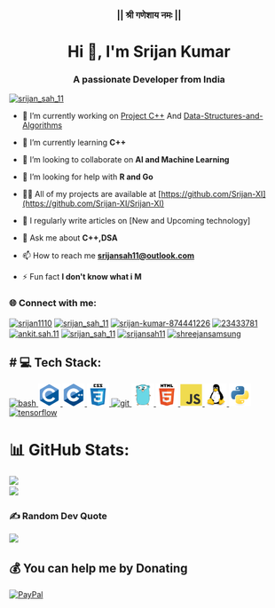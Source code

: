 <h3 align="center">|| श्री गणेशाय नमः || </h3>
<h1 align="center">Hi 👋, I'm Srijan Kumar </h1> 
<h3 align="center">A passionate Developer from India</h3>

<p align="left"> <a href="https://twitter.com/srijan_sah_11" target="blank"><img src="https://img.shields.io/twitter/follow/srijan_sah_11?logo=twitter&style=for-the-badge" alt="srijan_sah_11" /></a> </p>

- 🔭 I’m currently working on [Project C++](https://github.com/srijan1110/Project-C-plus) And [Data-Structures-and-Algorithms](https://github.com/srijan1110/Data-Structures-and-Algorithms.git)

- 🌱 I’m currently learning **C++**

- 👯 I’m looking to collaborate on **AI and Machine Learning**

- 🤝 I’m looking for help with **R and Go**

- 👨‍💻 All of my projects are available at [https://github.com/Srijan-XI](https://github.com/Srijan-XI/Srijan-XI)

- 📝 I regularly write articles on [New and Upcoming technology]

- 💬 Ask me about **C++,DSA**

- 📫 How to reach me **srijansah11@outlook.com**

- ⚡ Fun fact **I don't know what i M**

<h3 align="left">🌐 Connect with me:</h3>
<p align="left">
<a href="https://dev.to/srijan1110" target="blank"><img align="center" src="https://raw.githubusercontent.com/rahuldkjain/github-profile-readme-generator/master/src/images/icons/Social/devto.svg" alt="srijan1110" height="30" width="40" /></a>
<a href="https://twitter.com/srijan_sah_11" target="blank"><img align="center" src="https://raw.githubusercontent.com/rahuldkjain/github-profile-readme-generator/master/src/images/icons/Social/twitter.svg" alt="srijan_sah_11" height="30" width="40" /></a>
<a href="https://linkedin.com/in/srijan-kumar-874441226" target="blank"><img align="center" src="https://raw.githubusercontent.com/rahuldkjain/github-profile-readme-generator/master/src/images/icons/Social/linked-in-alt.svg" alt="srijan-kumar-874441226" height="30" width="40" /></a>
<a href="https://stackoverflow.com/users/23433781" target="blank"><img align="center" src="https://raw.githubusercontent.com/rahuldkjain/github-profile-readme-generator/master/src/images/icons/Social/stack-overflow.svg" alt="23433781" height="30" width="40" /></a>
<a href="https://fb.com/ankit.sah.11" target="blank"><img align="center" src="https://raw.githubusercontent.com/rahuldkjain/github-profile-readme-generator/master/src/images/icons/Social/facebook.svg" alt="ankit.sah.11" height="30" width="40" /></a>
<a href="https://instagram.com/srijan_sah_11" target="blank"><img align="center" src="https://raw.githubusercontent.com/rahuldkjain/github-profile-readme-generator/master/src/images/icons/Social/instagram.svg" alt="srijan_sah_11" height="30" width="40" /></a>
<a href="https://www.codechef.com/users/srijansah11" target="blank"><img align="center" src="https://cdn.jsdelivr.net/npm/simple-icons@3.1.0/icons/codechef.svg" alt="srijansah11" height="30" width="40" /></a>
<a href="https://www.hackerrank.com/shreejansamsung" target="blank"><img align="center" src="https://raw.githubusercontent.com/rahuldkjain/github-profile-readme-generator/master/src/images/icons/Social/hackerrank.svg" alt="shreejansamsung" height="30" width="40" /></a>
</p>

<h2 align="left"> # 💻 Tech Stack:</h2>
<p align="left"> <a href="https://www.gnu.org/software/bash/" target="_blank" rel="noreferrer"> <img src="https://www.vectorlogo.zone/logos/gnu_bash/gnu_bash-icon.svg" alt="bash" width="40" height="40"/> </a> <a href="https://www.cprogramming.com/" target="_blank" rel="noreferrer"> <img src="https://raw.githubusercontent.com/devicons/devicon/master/icons/c/c-original.svg" alt="c" width="40" height="40"/> </a> <a href="https://www.w3schools.com/cpp/" target="_blank" rel="noreferrer"> <img src="https://raw.githubusercontent.com/devicons/devicon/master/icons/cplusplus/cplusplus-original.svg" alt="cplusplus" width="40" height="40"/> </a> <a href="https://www.w3schools.com/css/" target="_blank" rel="noreferrer"> <img src="https://raw.githubusercontent.com/devicons/devicon/master/icons/css3/css3-original-wordmark.svg" alt="css3" width="40" height="40"/> </a> <a href="https://git-scm.com/" target="_blank" rel="noreferrer"> <img src="https://www.vectorlogo.zone/logos/git-scm/git-scm-icon.svg" alt="git" width="40" height="40"/> </a> <a href="https://golang.org" target="_blank" rel="noreferrer"> <img src="https://raw.githubusercontent.com/devicons/devicon/master/icons/go/go-original.svg" alt="go" width="40" height="40"/> </a> <a href="https://www.w3.org/html/" target="_blank" rel="noreferrer"> <img src="https://raw.githubusercontent.com/devicons/devicon/master/icons/html5/html5-original-wordmark.svg" alt="html5" width="40" height="40"/> </a> <a href="https://developer.mozilla.org/en-US/docs/Web/JavaScript" target="_blank" rel="noreferrer"> <img src="https://raw.githubusercontent.com/devicons/devicon/master/icons/javascript/javascript-original.svg" alt="javascript" width="40" height="40"/> </a> <a href="https://www.linux.org/" target="_blank" rel="noreferrer"> <img src="https://raw.githubusercontent.com/devicons/devicon/master/icons/linux/linux-original.svg" alt="linux" width="40" height="40"/> </a> <a href="https://www.python.org" target="_blank" rel="noreferrer"> <img src="https://raw.githubusercontent.com/devicons/devicon/master/icons/python/python-original.svg" alt="python" width="40" height="40"/> </a> <a href="https://www.tensorflow.org" target="_blank" rel="noreferrer"> <img src="https://www.vectorlogo.zone/logos/tensorflow/tensorflow-icon.svg" alt="tensorflow" width="40" height="40"/> </a> </p>

# 📊 GitHub Stats:

![](https://github-readme-streak-stats.herokuapp.com/?user=srijan1110&theme=dark&hide_border=false)<br/>
![](https://github-readme-stats.vercel.app/api/top-langs/?username=srijan1110&theme=dark&hide_border=false&include_all_commits=false&count_private=false&layout=compact)

### ✍️ Random Dev Quote
![](https://quotes-github-readme.vercel.app/api?type=horizontal&theme=radical)

  ## 💰 You can help me by Donating
  [![PayPal](https://img.shields.io/badge/PayPal-00457C?style=for-the-badge&logo=paypal&logoColor=white)](https://paypal.me/@SrijanKumar369) 

